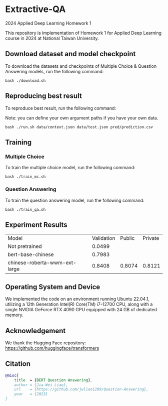 # Extractive-QA
2024 Applied Deep Learning Homework 1

This repository is implementation of Homework 1 for Applied Deep Learning course in 2024 at National Taiwan University.

## Download dataset and model checkpoint

To download the datasets and checkpoints of Multiple Choice & Question Answering models, run the following command:

```
bash ./download.sh
```

## Reproducing best result

To reproduce best result, run the following command:

Note: you can define your own argument paths if you have your own data.

```
bash ./run.sh data/context.json data/test.json pred/prediction.csv
```

## Training

### Multiple Choice

To train the multiple choice model, run the following command:

```
bash ./train_mc.sh
```

### Question Answering

To train the question answering model, run the following command:

```
bash ./train_qa.sh
```

## Experiment Results

<table>
  <tr>
    <td>Model</td>
    <td>Validation</td>
    <td>Public</td>
    <td>Private</td>
  </tr>
  <tr>
    <td>Not pretrained</td>
    <td>0.0499</td>
    <td></td>
    <td></td>
  </tr>
  <tr>
    <td>bert-base-chinese</td>
    <td>0.7983</td>
    <td></td>
    <td></td>
  </tr>
  <tr>
    <td>chinese-roberta-wwm-ext-large</td>
    <td>0.8408</td>
    <td>0.8074</td>
    <td>0.8121</td>
  </tr>
<table>

## Operating System and Device

We implemented the code on an environment running Ubuntu 22.04.1, utilizing a 12th Generation Intel(R) Core(TM) i7-12700 CPU, along with a single NVIDIA GeForce RTX 4090 GPU equipped with 24 GB of dedicated memory.

## Acknowledgement

We thank the Hugging Face repository: https://github.com/huggingface/transformers

## Citation

```bibtex
@misc{
    title  = {BERT Question Answering},
    author = {Jia-Wei Liao},
    url    = {https://github.com/jwliao1209/Question-Answering},
    year   = {2023}
}
```
